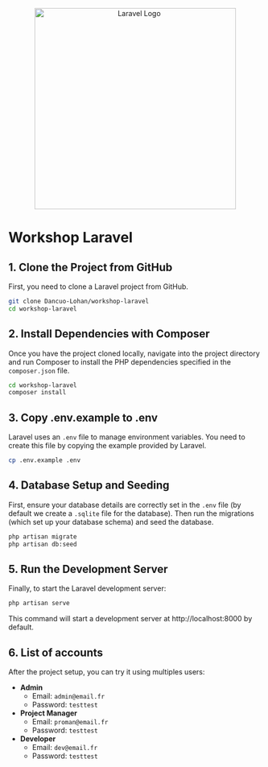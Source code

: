 <p align="center"><a href="https://laravel.com" target="_blank"><img src="https://raw.githubusercontent.com/laravel/art/master/logo-lockup/5%20SVG/2%20CMYK/1%20Full%20Color/laravel-logolockup-cmyk-red.svg" width="400" alt="Laravel Logo"></a></p>

# Workshop Laravel
## 1. Clone the Project from GitHub
First, you need to clone a Laravel project from GitHub.
```bash
git clone Dancuo-Lohan/workshop-laravel
cd workshop-laravel
```
## 2. Install Dependencies with Composer
Once you have the project cloned locally, navigate into the project directory and run Composer to install the PHP dependencies specified in the `composer.json` file.
```bash
cd workshop-laravel
composer install
```
## 3. Copy .env.example to .env
Laravel uses an `.env` file to manage environment variables. You need to create this file by copying the example provided by Laravel.
```bash
cp .env.example .env
```
## 4. Database Setup and Seeding
First, ensure your database details are correctly set in the `.env` file (by default we create a `.sqlite` file for the database). Then run the migrations (which set up your database schema) and seed the database.
```bash
php artisan migrate
php artisan db:seed
```
## 5. Run the Development Server
Finally, to start the Laravel development server:
```bash
php artisan serve
```
This command will start a development server at http://localhost:8000 by default.
## 6. List of accounts
After the project setup, you can try it using multiples users:
- **Admin**
    - Email: `admin@email.fr`
    - Password: `testtest`
- **Project Manager**
    - Email: `proman@email.fr`
    - Password: `testtest`
- **Developer**
    - Email: `dev@email.fr`
    - Password: `testtest`